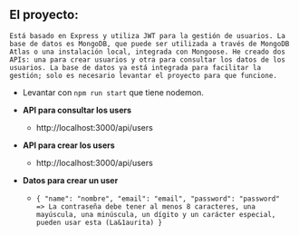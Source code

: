 ## El proyecto:
 `Está basado en Express y utiliza JWT para la gestión de usuarios. La base de datos es MongoDB, que puede ser utilizada a través de MongoDB Atlas o una instalación local, integrada con Mongoose. He creado dos APIs: una para crear usuarios y otra para consultar los datos de los usuarios. La base de datos ya está integrada para facilitar la gestión; solo es necesario levantar el proyecto para que funcione.`

- Levantar con `npm run start` que tiene nodemon.
- **API para consultar los users**
    * http://localhost:3000/api/users


- **API para crear los users**
    * http://localhost:3000/api/users

- **Datos para crear un user**
    * `
        {
            "name": "nombre",
            "email": "email",
            "password": "password"   => La contraseña debe tener al menos 8 caracteres, una mayúscula, una minúscula, un dígito y un carácter especial, pueden usar esta (La&1aurita)
        }
    `

